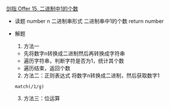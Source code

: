 [剑指 Offer 15. 二进制中1的个数](https://leetcode-cn.com/problems/er-jin-zhi-zhong-1de-ge-shu-lcof/)

- 读题
    number n 二进制串形式
    二进制串中1的个数
    return number

- 解题
    1. 方法一
    - 先将数字n转换成二进制然后再转换成字符串
    - 遍历字符串，判断字符是否为1，统计其个数
    - 遍历结束，返回个数

    2. 方法二：正则表达式
    将数字n转换成二进制，然后获取数字1
    ```
    match(/1/g)
    ```

    3. 方法三：位运算